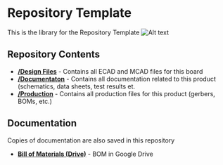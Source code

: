 # Repository Template
This is the library for the Repository Template
![Alt text](https://github.com/kornpop73/Repository-Template/blob/master/Documentation/Images/Repository%20Template%20Sign.jpg "Repository Template Image")
## Repository Contents

* [**/Design Files**](https://github.com/kornpop73/Repository-Template/tree/master/Design%20Files) - Contains all ECAD and MCAD files for this board
* [**/Documentaton**](https://github.com/kornpop73/Repository-Template/tree/master/Documentation) - Contains all documentation related to this product (schematics, data sheets, test results et.
* [**/Production**](https://github.com/kornpop73/Repository-Template/tree/master/Production) - Contains all production files for this product (gerbers, BOMs, etc.)
## Documentation
Copies of documentation are also saved in this repository

* **[Bill of Materials (Drive)](https://docs.google.com/spreadsheets/d/19F9LtllrqgK12zTiMidQ3yvM763GcWGzVFgDLrxn99o/edit#gid=532702290)** - BOM in Google Drive
